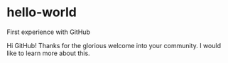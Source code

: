 # hello-world
First experience with GitHub

Hi GitHub!
Thanks for the glorious welcome into your community. I would like to learn more about this. 
